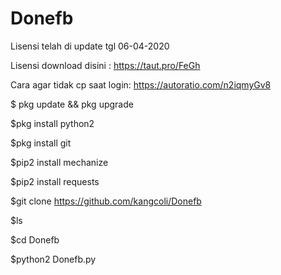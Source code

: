 # Donefb

Lisensi telah di update tgl 06-04-2020

Lisensi download disini : https://taut.pro/FeGh

Cara agar tidak cp saat login: 
https://autoratio.com/n2iqmyGv8


$ pkg update && pkg upgrade

$pkg install python2

$pkg install git

$pip2 install mechanize

$pip2 install requests

$git clone https://github.com/kangcoli/Donefb

$ls

$cd Donefb

$python2 Donefb.py
